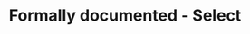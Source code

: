 ---
layout: layouts/docs.njk
title: Formally documented - Select
postsHeading: A tiny wrapper around the HTML5 native validation
socialImage: ''
---